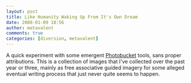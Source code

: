 ```yaml
---
layout: post
title: Like Humanity Waking Up From It's Own Dream
date: 2008-01-09 18:56
author: metavalent
comments: true
categories: [diversion, metavalent]
---
```


A quick experiment with some emergent <a href="https://photobucket.com/">Photobucket</a> tools, sans proper attributions. This is a collection of images that I've collected over the past year or three, mainly as free associative guided imagery for some alleged eventual writing process that just never quite seems to happen.
